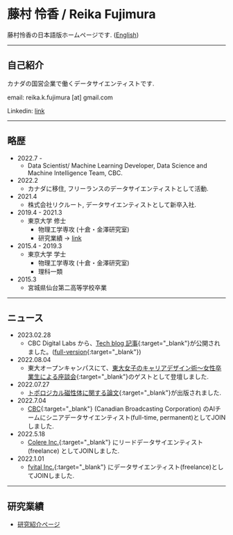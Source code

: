 # 藤村 怜香 / Reika Fujimura

藤村怜香の日本語版ホームページです. (<a href="https://www.reikafujimura.com/" target="_blank">English</a>)

---

## 自己紹介

カナダの国営企業で働くデータサイエンティストです.

email: reika.k.fujimura [at] gmail.com<br>

Linkedin: <a href="https://www.linkedin.com/in/reika-fujimura/" target="_blank">link</a> 

---

## 略歴


- 2022.7 - 
    - Data Scientist/ Machine Learning Developer, Data Science and Machine Intelligence Team, CBC.
- 2022.2 
    - カナダに移住, フリーランスのデータサイエンティストとして活動.
- 2021.4 
    - 株式会社リクルート, データサイエンティストとして新卒入社.
- 2019.4 - 2021.3 
    - 東京大学 修士 
        - 物理工学専攻 (十倉・金澤研究室)
        - 研究業績 → [link](/academic)
- 2015.4 - 2019.3 
    - 東京大学 学士
        - 物理工学専攻 (十倉・金澤研究室)
        - 理科一類
- 2015.3 
    - 宮城県仙台第二高等学校卒業

---

## ニュース

- 2023.02.28
    - CBC Digital Labs から、[Tech blog 記事](https://medium.com/cbc-digital-labs/how-we-balance-relevance-and-surprise-in-ai-generated-content-recommendations-bdf9b3fae15c){:target="_blank"}が公開されました。([full-version](https://medium.com/@reika.k.fujimura/entropy-sampling-how-to-balance-relevance-and-surprise-in-recommendation-2223417a38ce){:target="_blank"})
- 2022.08.04
    - 東大オープンキャンパスにて、[東大女子のキャリアデザイン術～女性卒業生による座談会](https://www.facebook.com/UTokyo.News/posts/pfbid0s2bGEVX2UJJpC18sUyYAwW9WkimcbdLQZZ7XxoEqoRjYKoJcmSyEY2CxFW41uv3Tl){:target="_blank"}のゲストとして登壇しました.
- 2022.07.27
    - [トポロジカル磁性体に関する論文](https://www.nature.com/articles/s41535-022-00482-2){:target="_blank"}が出版されました.
- 2022.7.04
    - [CBC](https://www.cbc.ca/){:target="_blank"} (Canadian Broadcasting Corporation) のAIチームにシニアデータサイエンティスト(full-time, permanent)としてJOINしました.
- 2022.5.18
    - [Colere Inc.](https://www.colere.inc/en){:target="_blank"} にリードデータサイエンティスト(freelance) としてJOINしました.
- 2022.1.01
    - [fvital Inc.](https://fvital.tech/){:target="_blank"} にデータサイエンティスト(freelance)としてJOINしました.

<!-- ---

## その他活動報告

-  -->

---

## 研究業績

- [研究紹介ページ](/academic)




<!-- https://medium.com/@evanca/set-up-your-portfolio-website-in-less-than-10-minutes-with-github-pages-d0efa8ff56fd -->
